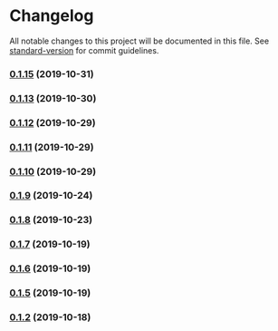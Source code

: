 # Changelog

All notable changes to this project will be documented in this file. See [standard-version](https://github.com/conventional-changelog/standard-version) for commit guidelines.

### [0.1.15](https://github.com/yaplas/subscribe-me/compare/v0.1.14...v0.1.15) (2019-10-31)



### [0.1.13](https://github.com/yaplas/subscribe-me/compare/v0.1.12...v0.1.13) (2019-10-30)



### [0.1.12](https://github.com/yaplas/subscribe-me/compare/v0.1.11...v0.1.12) (2019-10-29)



### [0.1.11](https://github.com/yaplas/subscribe-me/compare/v0.1.10...v0.1.11) (2019-10-29)



### [0.1.10](https://github.com/yaplas/subscribe-me/compare/v0.1.9...v0.1.10) (2019-10-29)



### [0.1.9](https://github.com/yaplas/subscribe-me/compare/v0.1.8...v0.1.9) (2019-10-24)



### [0.1.8](https://github.com/yaplas/subscribe-me/compare/v0.1.7...v0.1.8) (2019-10-23)



### [0.1.7](https://github.com/yaplas/subscribe-me/compare/v0.1.6...v0.1.7) (2019-10-19)



### [0.1.6](https://github.com/yaplas/subscribe-me/compare/v0.1.5...v0.1.6) (2019-10-19)



### [0.1.5](https://github.com/yaplas/subscribe-me/compare/v0.1.4...v0.1.5) (2019-10-19)



### [0.1.2](https://github.com/yaplas/subscribe-me/compare/v0.1.1...v0.1.2) (2019-10-18)
